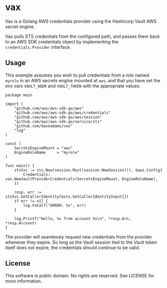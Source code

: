 # vax

Vax is a Golang AWS credentials provider using the Hashicorp Vault AWS secret
engine.

Vax pulls STS credentials from the configured path, and passes them back to
an AWS SDK credentials object by implementing the `credentials.Provider`
interface.

## Usage

This example assumes you wish to pull credentials from a role named `myrole`
in an AWS secrets engine mounted at `aws`, and that you have set the env vars
`VAULT_ADDR` and `VAULT_TOKEN` with the appropriate values:

    package main

    import (
    	"github.com/aws/aws-sdk-go/aws"
    	"github.com/aws/aws-sdk-go/aws/credentials"
    	"github.com/aws/aws-sdk-go/aws/session"
    	"github.com/aws/aws-sdk-go/service/sts"
    	"github.com/daveadams/vax"
    	"log"
    )

    const (
        SecretsEngineMount = "aws"
        EngineRoleName     = "myrole"
    )

    func main() {
        stsSvc := sts.New(session.Must(session.NewSession()), &aws.Config{
            Credentials: vax.NewVaultProviderCredentials(SecretsEngineMount, EngineRoleName),
        })

        resp, err := stsSvc.GetCallerIdentity(&sts.GetCallerIdentityInput{})
        if err != nil {
            log.Fatalf("ERROR: %s", err)
        }

        log.Printf("Hello, %s from account %s\n", *resp.Arn, *resp.Account)
    }

The provider will seamlessly request new credentials from the provider whenever
they expire. So long as the Vault session tied to the Vault token itself does
not expire, the credentials should continue to be valid.

## License

This software is public domain. No rights are reserved. See LICENSE for more
information.
